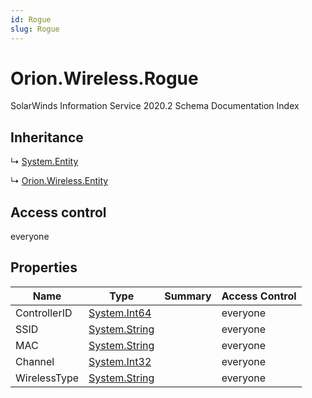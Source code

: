 ```yaml
---
id: Rogue
slug: Rogue
---
```


# Orion.Wireless.Rogue

SolarWinds Information Service 2020.2 Schema Documentation Index

## Inheritance

↳ [System.Entity](./../System/Entity)

↳ [Orion.Wireless.Entity](./../Orion.Wireless/Entity)

## Access control

everyone

## Properties

| Name | Type | Summary | Access Control |
| ------ | ------ | ------ | ------ |
| ControllerID | [System.Int64](https://docs.microsoft.com/en-us/dotnet/api/system.int64) |  | everyone |
| SSID | [System.String](https://docs.microsoft.com/en-us/dotnet/api/system.string) |  | everyone |
| MAC | [System.String](https://docs.microsoft.com/en-us/dotnet/api/system.string) |  | everyone |
| Channel | [System.Int32](https://docs.microsoft.com/en-us/dotnet/api/system.int32) |  | everyone |
| WirelessType | [System.String](https://docs.microsoft.com/en-us/dotnet/api/system.string) |  | everyone |

